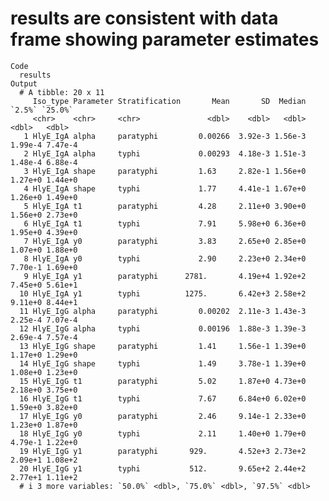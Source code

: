 # results are consistent with data frame showing parameter estimates

    Code
      results
    Output
      # A tibble: 20 x 11
         Iso_type Parameter Stratification       Mean       SD  Median  `2.5%` `25.0%`
         <chr>    <chr>     <chr>               <dbl>    <dbl>   <dbl>   <dbl>   <dbl>
       1 HlyE_IgA alpha     paratyphi         0.00266  3.92e-3 1.56e-3 1.99e-4 7.47e-4
       2 HlyE_IgA alpha     typhi             0.00293  4.18e-3 1.51e-3 1.48e-4 6.88e-4
       3 HlyE_IgA shape     paratyphi         1.63     2.82e-1 1.56e+0 1.27e+0 1.44e+0
       4 HlyE_IgA shape     typhi             1.77     4.41e-1 1.67e+0 1.26e+0 1.49e+0
       5 HlyE_IgA t1        paratyphi         4.28     2.11e+0 3.90e+0 1.56e+0 2.73e+0
       6 HlyE_IgA t1        typhi             7.91     5.98e+0 6.36e+0 1.95e+0 4.39e+0
       7 HlyE_IgA y0        paratyphi         3.83     2.65e+0 2.85e+0 1.07e+0 1.88e+0
       8 HlyE_IgA y0        typhi             2.90     2.23e+0 2.34e+0 7.70e-1 1.69e+0
       9 HlyE_IgA y1        paratyphi      2781.       4.19e+4 1.92e+2 7.45e+0 5.61e+1
      10 HlyE_IgA y1        typhi          1275.       6.42e+3 2.58e+2 9.11e+0 8.44e+1
      11 HlyE_IgG alpha     paratyphi         0.00202  2.11e-3 1.43e-3 2.25e-4 7.07e-4
      12 HlyE_IgG alpha     typhi             0.00196  1.88e-3 1.39e-3 2.69e-4 7.57e-4
      13 HlyE_IgG shape     paratyphi         1.41     1.56e-1 1.39e+0 1.17e+0 1.29e+0
      14 HlyE_IgG shape     typhi             1.49     3.78e-1 1.39e+0 1.08e+0 1.23e+0
      15 HlyE_IgG t1        paratyphi         5.02     1.87e+0 4.73e+0 2.18e+0 3.75e+0
      16 HlyE_IgG t1        typhi             7.67     6.84e+0 6.02e+0 1.59e+0 3.82e+0
      17 HlyE_IgG y0        paratyphi         2.46     9.14e-1 2.33e+0 1.23e+0 1.87e+0
      18 HlyE_IgG y0        typhi             2.11     1.40e+0 1.79e+0 4.79e-1 1.22e+0
      19 HlyE_IgG y1        paratyphi       929.       4.52e+3 2.73e+2 2.09e+1 1.08e+2
      20 HlyE_IgG y1        typhi           512.       9.65e+2 2.44e+2 2.77e+1 1.11e+2
      # i 3 more variables: `50.0%` <dbl>, `75.0%` <dbl>, `97.5%` <dbl>

